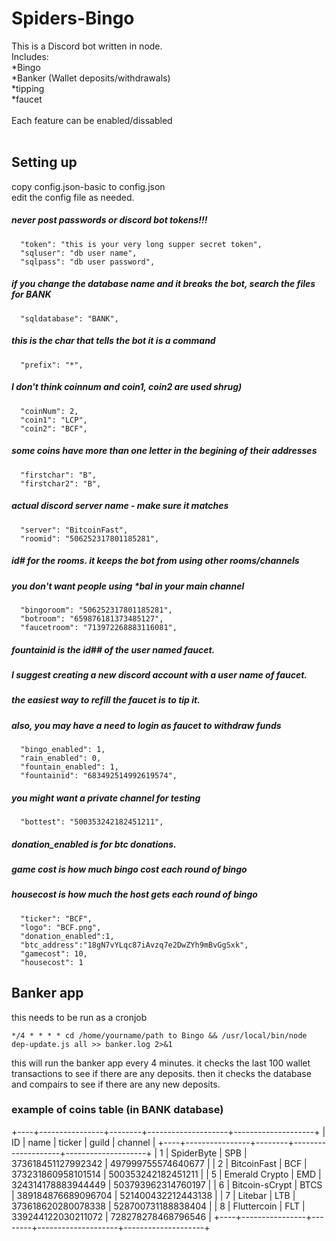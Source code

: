 # Spiders-Bingo

This is a Discord bot written in node.
<br>
Includes:
<br>*Bingo
<br>*Banker (Wallet deposits/withdrawals)
<br>*tipping
<br>*faucet
<br>
<br>
Each feature can be enabled/dissabled
<br>
<br>
## Setting up

copy config.json-basic to config.json<br>
edit the config file as needed.
<br>
##### never post passwords or discord bot tokens!!!
```
  "token": "this is your very long supper secret token",
  "sqluser": "db user name",
  "sqlpass": "db user password",
```
##### if you change the database name and it breaks the bot, search the files for BANK
```
  "sqldatabase": "BANK",
```
##### this is the char that tells the bot it is a command
```
  "prefix": "*",
```
##### I don't think  coinnum and coin1, coin2 are used shrug)
```
  "coinNum": 2,
  "coin1": "LCP",
  "coin2": "BCF",
```
##### some coins have more than one letter in the begining of their addresses
```
  "firstchar": "B",
  "firstchar2": "B",
```
#####  actual discord server name - make sure it matches
```
  "server": "BitcoinFast",
  "roomid": "506252317801185281",
```
##### id# for the rooms. it keeps the bot from using other rooms/channels
##### you don't want people using *bal in your main channel
```
  "bingoroom": "506252317801185281",
  "botroom": "659876181373485127",
  "faucetroom": "713972268883116081",
```
##### fountainid is the id## of the user named faucet.
##### I suggest creating a new discord account with a user name of faucet.
##### the easiest way to refill the faucet is to tip it.
##### also, you may have a need to login as faucet to withdraw funds
```
  "bingo_enabled": 1,
  "rain_enabled": 0,
  "fountain_enabled": 1,
  "fountainid": "683492514992619574",
```
##### you might want a private channel for testing
```
  "bottest": "500353242182451211",
```
##### donation_enabled is for btc donations.
##### game cost is how much bingo cost each round of bingo
##### housecost is how much the host gets each round of bingo
```
  "ticker": "BCF",
  "logo": "BCF.png",
  "donation_enabled":1,
  "btc_address":"18gN7vYLqc87iAvzq7e2DwZYh9mBvGgSxk",
  "gamecost": 10,
  "housecost": 1
```


## Banker app
this needs to be run as a cronjob<br>
```
*/4 * * * * cd /home/yourname/path to Bingo && /usr/local/bin/node dep-update.js all >> banker.log 2>&1
```
this will run the banker app every 4 minutes.
it checks the last 100 wallet transactions to see if there are any deposits.
then it checks the database and compairs to see if there are any new deposits.


### example of coins table (in BANK database)
+----+----------------+--------+--------------------+--------------------+
| ID | name           | ticker | guild              | channel            |
+----+----------------+--------+--------------------+--------------------+
|  1 | SpiderByte     | SPB    | 373618451127992342 | 497999755574640677 |
|  2 | BitcoinFast    | BCF    | 373231860958101514 | 500353242182451211 |
|  5 | Emerald Crypto | EMD    | 324314178883944449 | 503793962314760197 |
|  6 | Bitcoin-sCrypt | BTCS   | 389184876689096704 | 521400432212443138 |
|  7 | Litebar        | LTB    | 373618620280078338 | 528700731188838404 |
|  8 | Fluttercoin    | FLT    | 339244122030211072 | 728278278468796546 |
+----+----------------+--------+--------------------+--------------------+

<br>
